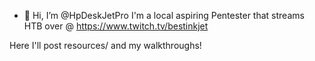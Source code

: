 - 👋 Hi, I’m @HpDeskJetPro
I'm a local aspiring Pentester that streams HTB over @ https://www.twitch.tv/bestinkjet

Here I'll post resources/ and my walkthroughs!
